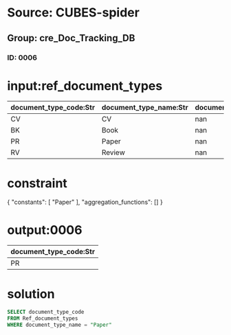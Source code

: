 # Source: CUBES-spider
## Group: cre_Doc_Tracking_DB
### ID: 0006

# input:ref_document_types

| document_type_code:Str | document_type_name:Str | document_type_description:Str |
|---|---|---|
| CV | CV | nan |
| BK | Book | nan |
| PR | Paper | nan |
| RV | Review | nan |

# constraint

{
  "constants": [
    "Paper"
  ],
  "aggregation_functions": []
}

# output:0006

| document_type_code:Str |
|---|
| PR |

# solution

```sql
SELECT document_type_code
FROM Ref_document_types
WHERE document_type_name = "Paper"
```
